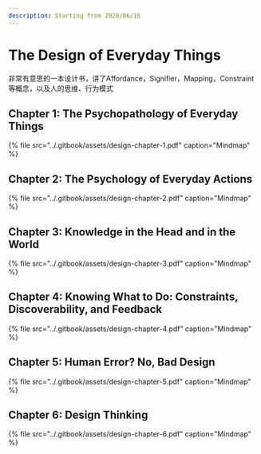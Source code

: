 ```yaml
---
description: Starting from 2020/06/16
---
```


# The Design of Everyday Things

非常有意思的一本设计书，讲了Affordance，Signifier，Mapping，Constraint等概念，以及人的思维、行为模式

## Chapter 1: The Psychopathology of Everyday Things

{% file src="../.gitbook/assets/design-chapter-1.pdf" caption="Mindmap" %}

## Chapter 2: The Psychology of Everyday Actions

{% file src="../.gitbook/assets/design-chapter-2.pdf" caption="Mindmap" %}

## Chapter 3: Knowledge in the Head and in the World

{% file src="../.gitbook/assets/design-chapter-3.pdf" caption="Mindmap" %}

## Chapter 4: Knowing What to Do: Constraints, Discoverability, and Feedback

{% file src="../.gitbook/assets/design-chapter-4.pdf" caption="Mindmap" %}

## Chapter 5: Human Error? No, Bad Design

{% file src="../.gitbook/assets/design-chapter-5.pdf" caption="Mindmap" %}

## Chapter 6: Design Thinking

{% file src="../.gitbook/assets/design-chapter-6.pdf" caption="Mindmap" %}



